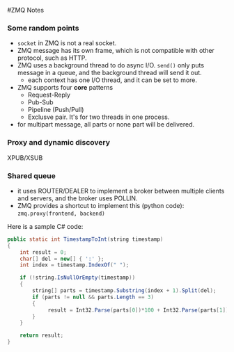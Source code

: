 #ZMQ Notes

### Some random points

+ `socket` in ZMQ is not a real socket.
+ ZMQ message has its own frame, which is not compatible with other protocol, such as HTTP.
+ ZMQ uses a background thread to do async I/O. `send()` only puts message in a queue, and the background thread will send it out.
  - each context has one I/O thread, and it can be set to more.
+ ZMQ supports four __core__ patterns
  - Request-Reply
  - Pub-Sub
  - Pipeline (Push/Pull)
  - Exclusve pair. It's for two threads in one process.
+ for multipart message, all parts or none part will be delivered. 


### Proxy and dynamic discovery
XPUB/XSUB

### Shared queue
+ it uses ROUTER/DEALER to implement a broker between multiple clients and servers, and the broker uses POLLIN.
+ ZMQ provides a shortcut to implement this (python code): `zmq.proxy(frontend, backend)`

Here is a sample C# code:

```java
public static int TimestampToInt(string timestamp)
{
    int result = 0;
    char[] del = new[] { ':' };
    int index = timestamp.IndexOf(" ");

    if (!string.IsNullOrEmpty(timestamp))
    {
        string[] parts = timestamp.Substring(index + 1).Split(del);
        if (parts != null && parts.Length == 3)
        {
             result = Int32.Parse(parts[0])*100 + Int32.Parse(parts[1]);
        }
    }

    return result;
}
```